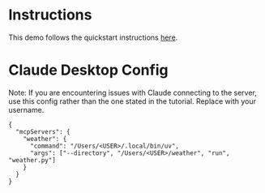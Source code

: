 # Instructions

This demo follows the quickstart instructions [here](https://modelcontextprotocol.io/quickstart/server).

# Claude Desktop Config

Note: If you are encountering issues with Claude connecting to the server, use this config rather than the one stated in the tutorial. Replace <USER> with your username.

```
{
  "mcpServers": {
    "weather": {
      "command": "/Users/<USER>/.local/bin/uv",
      "args": ["--directory", "/Users/<USER>/weather", "run", "weather.py"]
    }
  }
}

```
